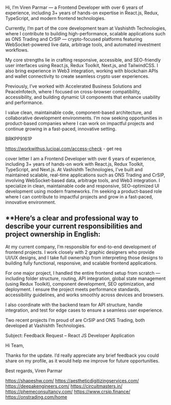 Hi, I’m Viren Parmar — a Frontend Developer with over 6 years of experience, including 3+ years of hands-on expertise in React.js, Redux, TypeScript, and modern frontend technologies.

Currently, I’m part of the core development team at Vashishth Technologies, where I contribute to building high-performance, scalable applications such as ONS Trading and CrSIP — crypto-focused platforms featuring WebSocket-powered live data, arbitrage tools, and automated investment workflows.

My core strengths lie in crafting responsive, accessible, and SEO-friendly user interfaces using React.js, Redux Toolkit, Next.js, and TailwindCSS. I also bring experience in Web3 integration, working with blockchain APIs and wallet connectivity to create seamless crypto user experiences.

Previously, I’ve worked with Accelerated Business Solutions and PeaceInfotech, where I focused on cross-browser compatibility, accessibility, and building dynamic UI components that enhance usability and performance.

I value clean, maintainable code, component-based architecture, and collaborative development environments. I’m now seeking opportunities in product-based companies where I can work on impactful projects and continue growing in a fast-paced, innovative setting.

BRKPP9161P

https://workwithus.lucioai.com/access-check - get req 

cover letter 
I am a Frontend Developer with over 6 years of experience, including 3+ years of hands-on work with React.js, Redux Toolkit, TypeScript, and Next.js. At Vashishth Technologies, I’ve built and maintained scalable, real-time applications such as ONS Trading and CrSIP, involving WebSocket-based data, arbitrage tools, and Web3 integration. I specialize in clean, maintainable code and responsive, SEO-optimized UI development using modern frameworks. I’m seeking a product-based role where I can contribute to impactful projects and grow in a fast-paced, innovative environment.

## **Here’s a clear and professional way to describe your current responsibilities and project ownership in English:

At my current company, I’m responsible for end-to-end development of frontend projects. I work closely with 2 graphic designers who provide UI/UX designs, and I take full ownership from interpreting those designs to building fully functional, responsive, and scalable frontend applications.

For one major project, I handled the entire frontend setup from scratch — including folder structure, routing, API integration, global state management (using Redux Toolkit), component development, SEO optimization, and deployment. I ensure the project meets performance standards, accessibility guidelines, and works smoothly across devices and browsers.

I also coordinate with the backend team for API structure, handle integration, and test for edge cases to ensure a seamless user experience.

Two recent projects I’m proud of are CrSIP and ONS Trading, both developed at Vashishth Technologies.


Subject: Feedback Request – React JS Developer Application

Hi Team,

Thanks for the update. I’d really appreciate any brief feedback you could share on my profile, as it would help me improve for future opportunities.

Best regards,
Viren Parmar


https://shapeshw.com/
https://aestheticdigitizingservices.com/
https://deepakengineers.com/
https://circuitmasters.in/
https://phemeconsultancy.com/
https://www.crsip.finance/
https://onstrading.com/home



